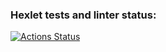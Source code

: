 ### Hexlet tests and linter status:
[![Actions Status](https://github.com/cmeshnoy/qa-engineer-project-85/workflows/hexlet-check/badge.svg)](https://github.com/cmeshnoy/qa-engineer-project-85/actions)